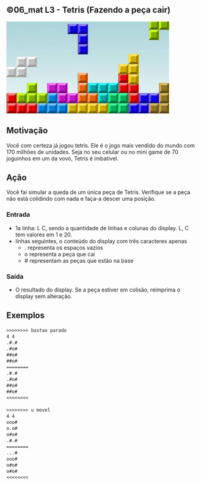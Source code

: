 ## ©06_mat L3 - Tetris (Fazendo a peça cair)


![](__capa.jpg)

## Motivação

Você com certeza já jogou tetris. Ele é o jogo mais vendido do mundo com 170 milhões de unidades. Seja no seu celular ou no mini game de 70 joguinhos em um da vovó, Tetris é imbatível.

## Ação

Você fai simular a queda de um única peça de Tetris. Verifique se a peça não está colidindo com nada e faça-a descer uma posição.

### Entrada
- 1a linha: L C, sendo a quantidade de linhas e colunas do display. L, C tem valores em 1 e 20.
- linhas seguintes, o conteúdo do display com três caracteres apenas
    - . representa os espaços vazios
    - o representa a peça que cai
    - \# representam as peças que estão na base

### Saída
- O resultado do display. Se a peça estiver em colisão, reimprima
o display sem alteração.

## Exemplos

```
>>>>>>>> bastao parado
4 4
.#.#
.#o#
##o#
##o#
========
.#.#
.#o#
##o#
##o#
<<<<<<<<

>>>>>>>> u movel
4 4
ooo#
o.o#
o#o#
.#.#
========
...#
ooo#
o#o#
o#o#
<<<<<<<<
```

